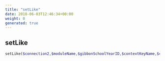```yaml
---
title: "setLike"
date: 2018-06-03T12:46:34+00:00
weight: 0
generated: true
---
```


## setLike



```php
setLike($connection2,$moduleName,$gibbonSchoolYearID,$contextKeyName,$contextKeyValue,$gibbonPersonIDGiver,$gibbonPersonIDRecipient,$title,$comment = '' )
```





